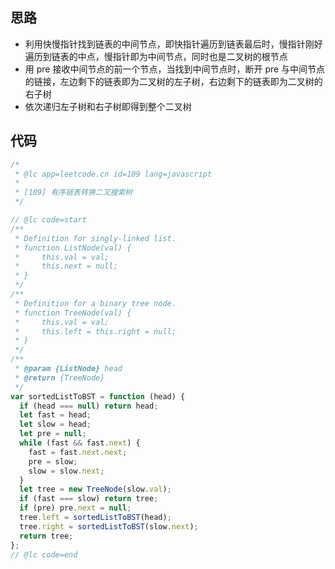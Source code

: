 ## 思路

- 利用快慢指针找到链表的中间节点，即快指针遍历到链表最后时，慢指针刚好遍历到链表的中点，慢指针即为中间节点，同时也是二叉树的根节点
- 用 pre 接收中间节点的前一个节点，当找到中间节点时，断开 pre 与中间节点的链接，左边剩下的链表即为二叉树的左子树，右边剩下的链表即为二叉树的右子树
- 依次递归左子树和右子树即得到整个二叉树

## 代码

```javascript
/*
 * @lc app=leetcode.cn id=109 lang=javascript
 *
 * [109] 有序链表转换二叉搜索树
 */

// @lc code=start
/**
 * Definition for singly-linked list.
 * function ListNode(val) {
 *     this.val = val;
 *     this.next = null;
 * }
 */
/**
 * Definition for a binary tree node.
 * function TreeNode(val) {
 *     this.val = val;
 *     this.left = this.right = null;
 * }
 */
/**
 * @param {ListNode} head
 * @return {TreeNode}
 */
var sortedListToBST = function (head) {
  if (head === null) return head;
  let fast = head;
  let slow = head;
  let pre = null;
  while (fast && fast.next) {
    fast = fast.next.next;
    pre = slow;
    slow = slow.next;
  }
  let tree = new TreeNode(slow.val);
  if (fast === slow) return tree;
  if (pre) pre.next = null;
  tree.left = sortedListToBST(head);
  tree.right = sortedListToBST(slow.next);
  return tree;
};
// @lc code=end
```
